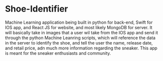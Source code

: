 # Shoe-Identifier
Machine Learning application being built in python for back-end, Swift for IOS app, and React JS for website, and most likely MongoDB for server.
It will basically take in images that a user wil take from the IOS app and send it through the python Machine Leanring scripts, which will reference
the data in the server to identify the shoe, and tell the user the name, release date, and retail price, adn much more information regarding the sneaker.
This app is meant for the sneaker enthusiasts and community.

